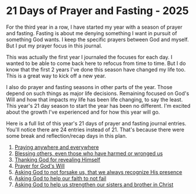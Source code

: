 # 21 Days of Prayer and Fasting - 2025

For the third year in a row, I have started my year with a season of prayer and fasting. Fasting is about me denying something I want in pursuit of something God wants. I keep the specific prayers between God and myself. But I put my prayer focus in this journal.

This was actually the first year I journaled the focuses for each day. I wanted to be able to come back here to refocus from time to time. But I do know that the first 2 years I've done this season have changed my life too. This is a great way to kick off a new year.

I also do prayer and fasting seasons in other parts of the year. Those depend on such things as major life decisions. Remaining focused on God's Will and how that impacts my life has been life changing, to say the least. This year's 21 day season to start the year has been no different. I'm excited about the growth I've experienced and for how this year will go.

Here is a full list of this year's 21 days of prayer and fasting journal entries. You'll notice there are 24 entries instead of 21. That's because there were some break and reflection/recap days in this plan.

1. [Praying anywhere and everywhere](/bible/prayer/journal/2025/01/05_21-days)
2. [Blessing others, even those who have harmed or wronged us](/bible/prayer/journal/2025/01/06_21-days)
3. [Thanking God for revealing Himself](/bible/prayer/journal/2025/01/07_21-days)
4. [Prayer for God's Will](/bible/prayer/journal/2025/01/08_21-days)
5. [Asking God to not forsake us, that we always recognize His presence](/bible/prayer/journal/2025/01/09_21-days)
6. [Asking God to help our faith to not fail](/bible/prayer/journal/2025/01/10_21-days)
7. [Asking God to help us strengthen our sisters and brother in Christ](/bible/prayer/journal/2025/01/11_21-days)